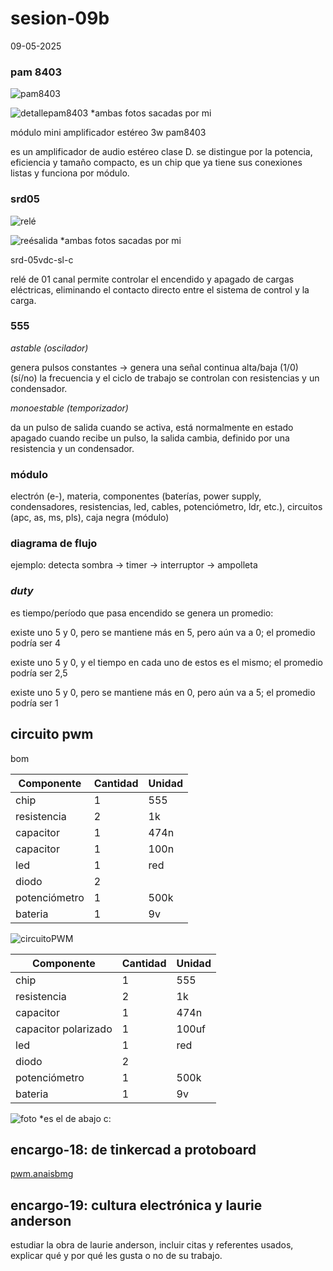 # sesion-09b

09-05-2025

### pam 8403

![pam8403](https://github.com/Anaisbmg/dis8644-2025-1/blob/main/11-Anaisbmg/sesion-09b/archivos/pam8403.jpeg)

![detallepam8403](https://github.com/Anaisbmg/dis8644-2025-1/blob/main/11-Anaisbmg/sesion-09b/archivos/detallepam8403.jpeg)
*ambas fotos sacadas por mi

módulo mini amplificador estéreo 3w pam8403

es un amplificador de audio estéreo clase D. se distingue por la potencia, eficiencia y tamaño compacto, es un chip que ya tiene sus conexiones listas y funciona por módulo.


### srd05

![relé](https://github.com/Anaisbmg/dis8644-2025-1/blob/main/11-Anaisbmg/sesion-09b/archivos/rel%C3%A9.jpeg)

![reésalida](https://github.com/Anaisbmg/dis8644-2025-1/blob/main/11-Anaisbmg/sesion-09b/archivos/rel%C3%A9salida.jpeg)
*ambas fotos sacadas por mi

srd-05vdc-sl-c

relé de 01 canal permite controlar el encendido y apagado de cargas eléctricas, eliminando el contacto directo entre el sistema de control y la carga.

### 555

*astable (oscilador)*

genera pulsos constantes → genera una señal continua alta/baja (1/0) (sí/no)
la frecuencia y el ciclo de trabajo se controlan con resistencias y un condensador.

*monoestable (temporizador)*

da un pulso de salida cuando se activa, está normalmente en estado apagado
cuando recibe un pulso, la salida cambia, definido por una resistencia y un condensador.

### módulo
electrón (e-), materia, componentes (baterías, power supply, condensadores, resistencias, led, cables, potenciómetro, ldr, etc.), circuitos (apc, as, ms, pls), caja negra (módulo)

### diagrama de flujo
ejemplo: detecta sombra → timer → interruptor → ampolleta

### *duty* 
es tiempo/período que pasa encendido se genera un promedio: 

existe uno 5 y 0, pero se mantiene más en 5, pero aún va a 0; el promedio podría ser 4

existe uno 5 y 0, y el tiempo en cada uno de estos es el mismo; el promedio podría ser 2,5

existe uno 5 y 0, pero se mantiene más en 0, pero aún va a 5; el promedio podría ser 1

## circuito pwm 

bom

|Componente| Cantidad |Unidad|
|---|---|---|
|chip |1|555|
|resistencia|2|1k|
|capacitor|1|474n|
|capacitor|1|100n|
|led|1|red|
|diodo|2||
|potenciómetro|1|500k|
|bateria|1|9v|

![circuitoPWM](https://github.com/Anaisbmg/dis8644-2025-1/blob/main/11-Anaisbmg/sesion-09b/archivos/circuitoPWM.png)

|Componente| Cantidad |Unidad|
|---|---|---|
|chip |1|555|
|resistencia|2|1k|
|capacitor|1|474n|
|capacitor polarizado|1|100uf|
|led|1|red|
|diodo|2||
|potenciómetro|1|500k|
|bateria|1|9v|

![foto](https://github.com/Anaisbmg/dis8644-2025-1/blob/main/11-Anaisbmg/sesion-09b/archivos/foto.png)
*es el de abajo c:

## encargo-18: de tinkercad a protoboard

[pwm.anaisbmg](https://youtube.com/shorts/mt0j7jvq76E?feature=share)

## encargo-19: cultura electrónica y laurie anderson

estudiar la obra de laurie anderson, incluir citas y referentes usados, explicar qué y por qué les gusta o no de su trabajo.
